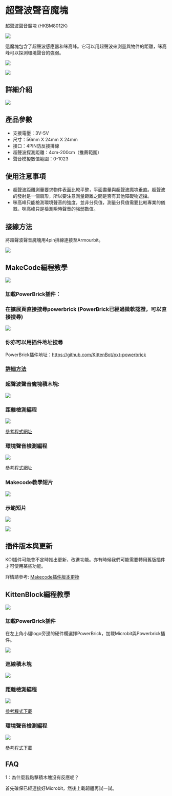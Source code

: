 # 超聲波聲音魔塊

超聲波聲音魔塊 (HKBM8012K)

![](./images/06_04.png)

這魔塊包含了超聲波感應器和咪高峰。它可以用超聲波來測量與物件的距離，咪高峰可以探測環境聲音的強弱。


![](./images/IMG_2577.GIF)

![](./images/IMG_2576.GIF)

## 詳細介紹

![](./images/06_01.png)

## 產品參數

- 支援電壓：3V-5V
- 尺寸：56mm X 24mm X 24mm
- 接口：4PIN防反接排線
- 超聲波探測距離：4cm-200cm（推薦範圍）
- 聲音模擬數值範圍：0-1023

## 使用注意事項

- 超聲波距離測量要求物件表面比較平整，平面盡量與超聲波魔塊垂直。超聲波的發射是一個扇形，所以要注意測量距離之間是否有其他障礙物遮擋。
- 咪高峰只能檢測環境聲音的強度，並非分貝值，測量分貝值需要比較專業的儀器。咪高峰只是檢測瞬時聲音的強弱數值。

## 接線方法

將超聲波聲音魔塊用4pin排線連接至Armourbit。

![](./images/ultrasound_wire.png)

## MakeCode編程教學

![](./images/mcbanner.png)

### 加載PowerBrick插件：

### 在擴展頁直接搜尋powerbrick (PowerBrick已經過微軟認證，可以直接搜尋)

![](./images/powerbrick_search.png)

### 你亦可以用插件地址搜尋

PowerBrick插件地址：https://github.com/KittenBot/pxt-powerbrick

### [詳細方法](./powerBrickMakeCodeExt)

### 超聲波聲音魔塊積木塊:

![](./images/ultrasoundblocks.png)

### 距離檢測編程

![](./images/distance.png)

[參考程式網址](https://makecode.microbit.org/_VUTJ1xDtzVfR)

### 環境聲音檢測編程

![](./images/soundlevel.png)

[參考程式網址](https://makecode.microbit.org/_RKL0iE4iP63i)

### Makecode教學短片

[![](./kbimages/ultrasoundtut.png)](https://www.youtube.com/watch?v=Jwj449zjnYE)

### 示範短片

[![](./images/ultrasound_video.png)](https://www.youtube.com/watch?v=sNdLvYbQ930)

[![](./images/ultrasound_video1.png)](https://www.youtube.com/watch?v=eif9Je-bAQ8)

## 插件版本與更新

KOI插件可能會不定時推出更新，改進功能。亦有時候我們可能需要轉用舊版插件才可使用某些功能。

詳情請參考: [Makecode插件版本更換](../../Makecode/makecode_extensionUpdate)

## KittenBlock編程教學

![](./images/kbbanner.png)

### 加載PowerBrick插件

在左上角小貓logo旁邊的硬件欄選擇PowerBrick，加載Microbit與Powerbrick插件。

![](./kbimages/addextension.png)

### 巡線積木塊

![](./kbimages/kbultrasoundblocks.png)

### 距離檢測編程

![](./kbimages/kbultrasounddist.png)

[參考程式下載](https://bit.ly/PowerbrickM4_01sb3)

### 環境聲音檢測編程

![](./kbimages/kbultrasoundlevel.png)

[參考程式下載](https://bit.ly/PowerbrickM4_02sb3)

## FAQ

1：為什麼我點擊積木塊沒有反應呢？

首先確保已經連接好Microbit，然後上載韌體再試一試。